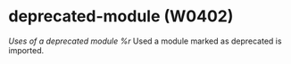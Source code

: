 # deprecated-module (W0402)
*Uses of a deprecated module %r* Used a module marked as deprecated is
imported.
